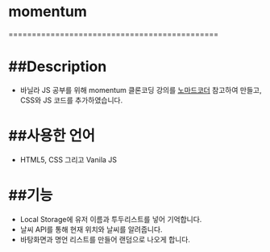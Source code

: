 # momentum
=============================================

##Description
=============================================
* 바닐라 JS 공부를 위해 momentum 클론코딩 강의를 [노마드코더](https://nomadcoders.co/) 참고하여 만들고, CSS와 JS 코드를 추가하였습니다.

##사용한 언어
=============================================
* HTML5, CSS 그리고 Vanila JS

##기능 
=============================================
* Local Storage에 유저 이름과 투두리스트를 넣어 기억합니다. 
* 날씨 API를 통해 현재 위치와 날씨를 알려줍니다.
* 바탕화면과 명언 리스트를 만들어 랜덤으로 나오게 합니다.



